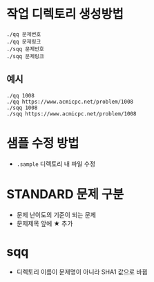 # 작업 디렉토리 생성방법

```
./qq 문제번호
./qq 문제링크
./sqq 문제번호
./sqq 문제링크
```

## 예시

```
./qq 1008
./qq https://www.acmicpc.net/problem/1008
./sqq 1008
./sqq https://www.acmicpc.net/problem/1008
```

# 샘플 수정 방법

- `.sample` 디렉토리 내 파일 수정

# STANDARD 문제 구분

- 문제 난이도의 기준이 되는 문제
- 문제제목 앞에 ★ 추가

# sqq

- 디렉토리 이름이 문제명이 아니라 SHA1 값으로 바뀜